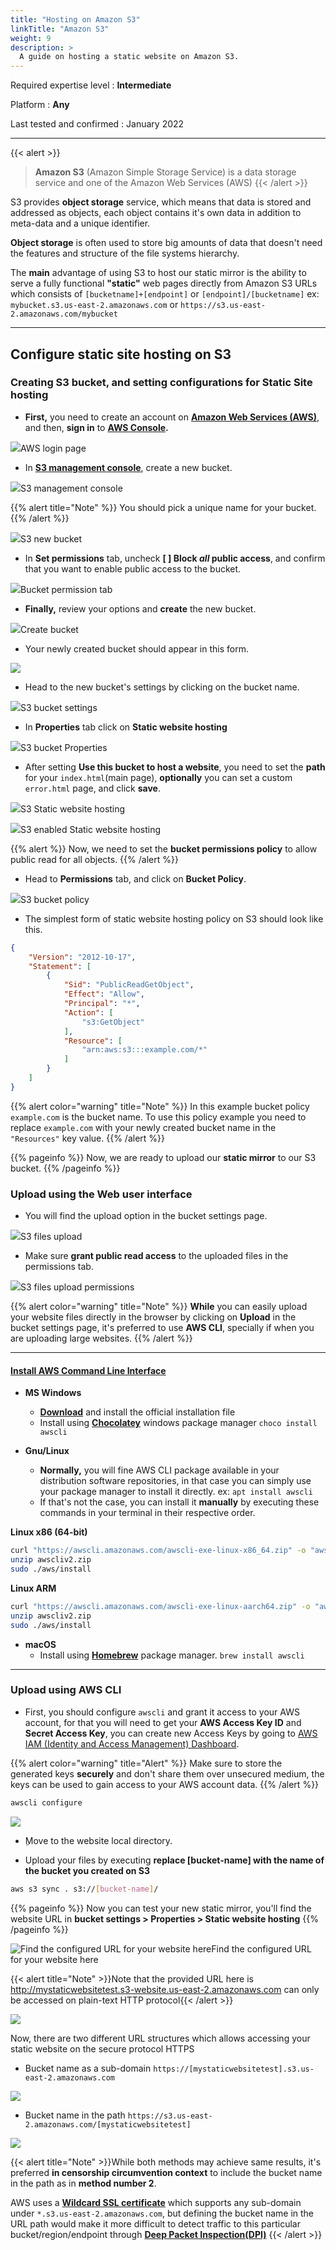 ```yaml
---
title: "Hosting on Amazon S3"
linkTitle: "Amazon S3"
weight: 9
description: >
  A guide on hosting a static website on Amazon S3.
---
```


Required expertise level : **Intermediate**

Platform : **Any**

Last tested and confirmed : January 2022

-----

{{< alert >}}
>**Amazon S3** (Amazon Simple Storage Service) is a data storage service and one of the Amazon Web Services (AWS)
{{< /alert >}}

S3 provides **object storage** service, which means that data is stored and addressed as objects, each object contains it's own data in addition to meta-data and a unique identifier.

**Object storage** is often used to store big amounts of data that doesn't need the features and structure of the file systems hierarchy.

The **main** advantage of using S3 to host our static mirror is the ability to serve a fully functional **"static"** web pages directly from Amazon S3 URLs which consists of `[bucketname]+[endpoint]` or `[endpoint]/[bucketname]` ex: `mybucket.s3.us-east-2.amazonaws.com` or `https://s3.us-east-2.amazonaws.com/mybucket`

------

## Configure static site hosting on S3

### Creating S3 bucket, and setting configurations for Static Site hosting

- **First,** you need to create an account on __[Amazon Web Services (AWS)](https://aws.amazon.com/)__, and then, **sign in** to **[AWS Console](https://signin.aws.amazon.com).**

![](/img/hosting-s3/1.png)AWS login page

- In **[S3 management console](https://s3.console.aws.amazon.com)**, create a new bucket.

![](/img/hosting-s3/2.png)S3 management console

{{% alert title="Note" %}}
You should pick a unique name for your bucket.
{{% /alert %}}

![](/img/hosting-s3/3.png)S3 new bucket

- In **Set permissions** tab, uncheck **[ ] Block _all_ public access**, and confirm that you want to enable public access to the bucket.

![](/img/hosting-s3/4.png)Bucket permission tab

- **Finally,** review your options and **create** the new bucket.

![](/img/hosting-s3/5.png)Create bucket

- Your newly created bucket should appear in this form.


![](/img/hosting-s3/6.png)

- Head to the new bucket's settings by clicking on the bucket name.

![](/img/hosting-s3/7.png)S3 bucket settings

- In **Properties** tab click on **Static website hosting**

![](/img/hosting-s3/8.png)S3 bucket Properties

- After setting **Use this bucket to host a website**, you need to set the **path** for your `index.html`(main page), **optionally** you can set a custom `error.html` page, and click **save**.

![](/img/hosting-s3/9.png)S3 Static website hosting

![](/img/hosting-s3/10.png)S3 enabled Static website hosting

{{% alert %}}
Now, we need to set the **bucket permissions policy** to allow public read for all objects.
{{% /alert %}}

- Head to **Permissions** tab, and click on **Bucket Policy**.

![](/img/hosting-s3/11.png)S3 bucket policy

- The simplest form of static website hosting policy on S3 should look like this.

```json
{
    "Version": "2012-10-17",
    "Statement": [
        {
            "Sid": "PublicReadGetObject",
            "Effect": "Allow",
            "Principal": "*",
            "Action": [
                "s3:GetObject"
            ],
            "Resource": [
                "arn:aws:s3:::example.com/*"
            ]
        }
    ]
}
```

{{% alert color="warning" title="Note" %}}
In this example bucket policy `example.com` is the bucket name. To use this policy example you need to replace `example.com` with your newly created bucket name in the `"Resources"` key value.
{{% /alert %}}

{{% pageinfo %}}
Now, we are ready to upload our **static mirror** to our S3 bucket.
{{% /pageinfo %}}


### Upload using the Web user interface

- You will find the upload option in the bucket settings page.

![](/img/hosting-s3/12.png)S3 files upload

- Make sure **grant public read access** to the uploaded files in the permissions tab.

![](/img/hosting-s3/13.png)S3 files upload permissions


{{% alert color="warning" title="Note" %}}
**While** you can easily upload your website files directly in the browser by clicking on **Upload** in the bucket settings page, it's preferred to use **AWS CLI**, specially if when you are uploading large websites.
{{% /alert %}}

-----

#### [Install AWS Command Line Interface](https://docs.aws.amazon.com/cli/latest/userguide/install-cliv2.html)

- **MS Windows**
  - **[Download](https://awscli.amazonaws.com/AWSCLIV2.msi)** and install the official installation file
  - Install using **[Chocolatey](https://chocolatey.org/packages/awscli)** windows package manager `choco install awscli`

- **Gnu/Linux**
  - **Normally,** you will fine AWS CLI package available in your distribution software repositories, in that case you can simply use your package manager to install it directly. ex: `apt install awscli`
  - If that's not the case, you can install it **manually** by executing these commands in your terminal in their respective order.

**Linux x86 (64-bit)**

```bash
curl "https://awscli.amazonaws.com/awscli-exe-linux-x86_64.zip" -o "awscliv2.zip"
unzip awscliv2.zip
sudo ./aws/install
```

**Linux ARM**

```bash
curl "https://awscli.amazonaws.com/awscli-exe-linux-aarch64.zip" -o "awscliv2.zip"
unzip awscliv2.zip
sudo ./aws/install
```

- **macOS**
  - Install using **[Homebrew](https://docs.brew.sh/Installation)** package manager. `brew install awscli`

-----

### Upload using AWS CLI

- First, you should configure `awscli` and grant it access to your AWS account, for that you will need to get your **AWS Access Key ID** and **Secret Access Key**, you can create new Access Keys by going to [AWS IAM (Identity and Access Management) Dashboard](https://console.aws.amazon.com/iam/home?#/security_credentials).

{{% alert color="warning" title="Alert" %}}
Make sure to store the generated keys **securely** and don't share them over unsecured medium, the keys can be used to gain access to your AWS account data.
{{% /alert %}}

```bash
awscli configure
```

![](/img/hosting-s3/14.png)


- ِMove to the website local directory.

- Upload your files by executing **__replace [bucket-name] with the name of the bucket you created on S3__**

```bash
aws s3 sync . s3://[bucket-name]/
```

{{% pageinfo %}}
Now you can test your new static mirror, you'll find the website URL in **bucket settings > Properties > Static website hosting**
{{% /pageinfo %}}

![Find the configured URL for your website here](/img/hosting-s3/15.png)Find the configured URL for your website here

{{< alert title="Note" >}}Note that the provided URL here is http://mystaticwebsitetest.s3-website.us-east-2.amazonaws.com can only be accessed on plain-text HTTP protocol{{< /alert >}}

![](/img/hosting-s3/16.png)

Now, there are two different URL structures which allows accessing your static website on the secure protocol HTTPS

- Bucket name as a sub-domain  `https://[mystaticwebsitetest].s3.us-east-2.amazonaws.com`

![](/img/hosting-s3/17.png)

- Bucket name in the path `https://s3.us-east-2.amazonaws.com/[mystaticwebsitetest]`

![](/img/hosting-s3/18.png)


{{< alert title="Note" >}}While both methods may achieve same results, it's preferred __in censorship circumvention context__ to include the bucket name in the path as in **method number 2**.

AWS uses a **[Wildcard SSL certificate](https://en.wikipedia.org/wiki/Wildcard_certificate)** which supports any sub-domain under `*.s3.us-east-2.amazonaws.com`, but defining the bucket name in the URL path would make it more difficult to detect traffic to this particular bucket/region/endpoint through **[Deep Packet Inspection(DPI)](https://en.wikipedia.org/wiki/Deep_packet_inspection)**
{{< /alert >}}